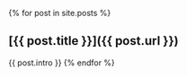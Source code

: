 ---
---

{% for post in site.posts %}
## [{{ post.title }}]({{ post.url }})

{{ post.intro }}
{% endfor %}
